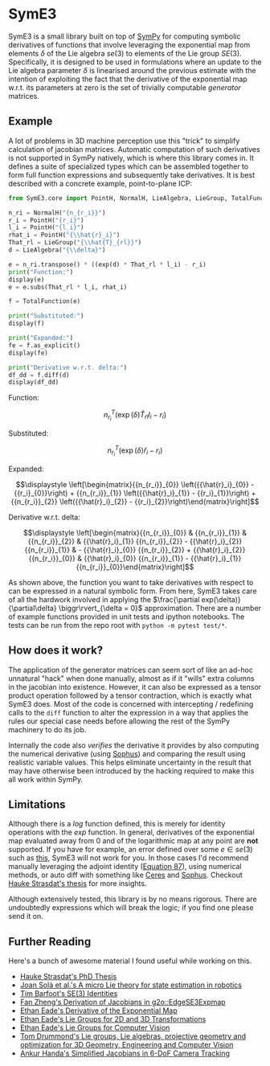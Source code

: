 # SymE3
SymE3 is a small library built on top of [SymPy](https://www.sympy.org/en/index.html) for computing symbolic derivatives of functions that involve leveraging the exponential map from elements $\delta$ of the Lie algebra $se(3)$ to elements of the Lie group $SE(3)$. Specifically, it is designed to be used in formulations where an update to the Lie algebra parameter $\delta$ is linearised around the previous estimate with the intention of exploiting the fact that the derivative of the exponential map w.r.t. its parameters at zero is the set of trivially computable _generator_ matrices. 

## Example
A lot of problems in 3D machine perception use this "trick" to simplify calculation of jacobian matrices. Automatic computation of such derivatives is not supported in SymPy natively, which is where this library comes in. It defines a suite of specialized types which can be assembled together to form full function expressions and subsequently take derivatives. It is best described with a concrete example, point-to-plane ICP:

```python
from SymE3.core import PointH, NormalH, LieAlgebra, LieGroup, TotalFunction, exp

n_ri = NormalH("{n_{r_i}}")
r_i = PointH("{r_i}")
l_i = PointH("{l_i}")
rhat_i = PointH("{\\hat{r}_i}")
That_rl = LieGroup("{\\hat{T}_{rl}}")
d = LieAlgebra("{\\delta}")

e = n_ri.transpose() * ((exp(d) * That_rl * l_i) - r_i)
print("Function:")
display(e)
e = e.subs(That_rl * l_i, rhat_i)

f = TotalFunction(e)

print("Substituted:")
display(f)

print("Expanded:")
fe = f.as_explicit()
display(fe)

print("Derivative w.r.t. delta:")
df_dd = f.diff(d)
display(df_dd)
```
Function:
```math
\displaystyle {n_{r_i}}^{T} \left(\operatorname{exp}\left({\delta}\right) {\hat{T}_{rl}} {l_i} - {r_i}\right)
```
Substituted:
```math
\displaystyle {n_{r_i}}^{T} \left(\operatorname{exp}\left({\delta}\right) {\hat{r}_i} - {r_i}\right)
```
Expanded:
```math
\displaystyle \left[\begin{matrix}{{n_{r_i}}_{0}} \left({{\hat{r}_i}_{0}} - {{r_i}_{0}}\right) + {{n_{r_i}}_{1}} \left({{\hat{r}_i}_{1}} - {{r_i}_{1}}\right) + {{n_{r_i}}_{2}} \left({{\hat{r}_i}_{2}} - {{r_i}_{2}}\right)\end{matrix}\right]
```
Derivative w.r.t. delta:
```math
\displaystyle \left[\begin{matrix}{{n_{r_i}}_{0}} & {{n_{r_i}}_{1}} & {{n_{r_i}}_{2}} & {{\hat{r}_i}_{1}} {{n_{r_i}}_{2}} - {{\hat{r}_i}_{2}} {{n_{r_i}}_{1}} & - {{\hat{r}_i}_{0}} {{n_{r_i}}_{2}} + {{\hat{r}_i}_{2}} {{n_{r_i}}_{0}} & {{\hat{r}_i}_{0}} {{n_{r_i}}_{1}} - {{\hat{r}_i}_{1}} {{n_{r_i}}_{0}}\end{matrix}\right]
```
As shown above, the function you want to take derivatives with respect to can be expressed in a natural symbolic form. From here, SymE3 takes care of all the hardwork involved in applying the $\frac{\partial exp(\delta)}{\partial\delta} \biggr\rvert_{\delta = 0}$ approximation. There are a number of example functions provided in unit tests and ipython notebooks. The tests can be run from the repo root with `python -m pytest test/*`.

## How does it work?
The application of the generator matrices can seem sort of like an ad-hoc unnatural "hack" when done manually, almost as if it "wills" extra columns in the jacobian into existence. However, it can also be expressed as a tensor product operation followed by a tensor contraction, which is exactly what SymE3 does. Most of the code is concerned with intercepting / redefining calls to the `diff` function to alter the expression in a way that applies the rules our special case needs before allowing the rest of the SymPy machinery to do its job. 

Internally the code also *verifies* the derivative it provides by also computing the numerical derivative (using [Sophus](https://github.com/strasdat/Sophus)) and comparing the result using realistic variable values. This helps eliminate uncertainty in the result that may have otherwise been introduced by the hacking required to make this all work within SymPy. 

## Limitations
Although there is a $log$ function defined, this is merely for identity operations with the $exp$ function. In general, derivatives of the exponential map evaluated away from 0 and of the logarithmic map at any point are **not** supported. If you have for example, an error defined over some $e \in se(3)$ such as [this](https://fzheng.me/2020/06/19/jacobian-g2o-edgese3expmap/), SymE3 will not work for you. In those cases I'd recommend manually leveraging the adjoint identity ([Equation 87](https://ethaneade.com/lie.pdf)), using numerical methods, or auto diff with something like [Ceres](https://github.com/ceres-solver/ceres-solver) and [Sophus](https://github.com/strasdat/Sophus). Checkout [Hauke Strasdat's thesis](http://hauke.strasdat.net/files/strasdat_thesis_2012.pdf) for more insights. 

Although extensively tested, this library is by no means rigorous. There are undoubtedly expressions which will break the logic; if you find one please send it on. 

## Further Reading
Here's a bunch of awesome material I found useful while working on this. 
 - [Hauke Strasdat's PhD Thesis](http://hauke.strasdat.net/files/strasdat_thesis_2012.pdf)
 - [Joan Solà et al.'s A micro Lie theory for state estimation in robotics](https://arxiv.org/abs/1812.01537)
 - [Tim Barfoot's SE(3) Identities](http://asrl.utias.utoronto.ca/~tdb/bib/barfoot_ser17_identities.pdf)
 - [Fan Zheng's Derivation of Jacobians in g2o::EdgeSE3Expmap](https://fzheng.me/2020/06/19/jacobian-g2o-edgese3expmap/)
 - [Ethan Eade's Derivative of the Exponential Map](https://ethaneade.com/exp_diff.pdf)
 - [Ethan Eade's Lie Groups for 2D and 3D Transformations](https://ethaneade.com/lie.pdf)
 - [Ethan Eade's Lie Groups for Computer Vision](https://ethaneade.com/lie_groups.pdf)
 - [Tom Drummond's Lie groups, Lie algebras, projective geometry and optimization for 3D Geometry, Engineering and Computer Vision](https://www.dropbox.com/s/5y3tvypzps59s29/3DGeometry.pdf?dl=0)
 - [Ankur Handa's Simplified Jacobians in 6-DoF Camera Tracking](https://www.doc.ic.ac.uk/~ahanda/simjacob.pdf)
